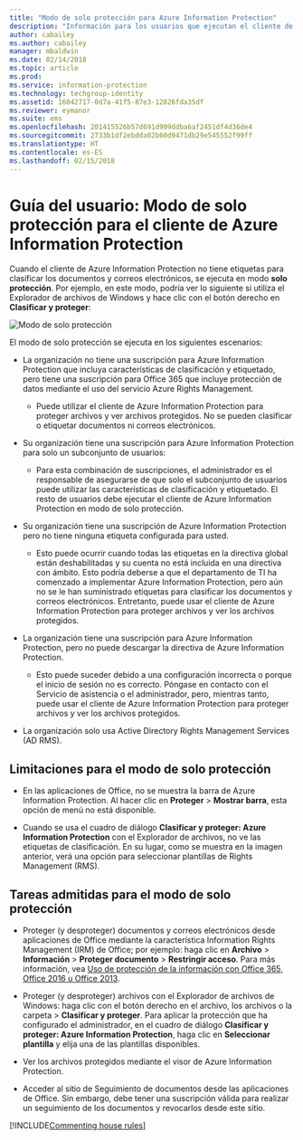 ```yaml
---
title: "Modo de solo protección para Azure Information Protection"
description: "Información para los usuarios que ejecutan el cliente de Azure Information Protection en modo de solo protección."
author: cabailey
ms.author: cabailey
manager: mbaldwin
ms.date: 02/14/2018
ms.topic: article
ms.prod: 
ms.service: information-protection
ms.technology: techgroup-identity
ms.assetid: 16042717-0d7a-41f5-87e3-12826fda35df
ms.reviewer: eymanor
ms.suite: ems
ms.openlocfilehash: 201415526b57d691d999ddba6af2451df4d36de4
ms.sourcegitcommit: 2733b1df2ebdda02b60d9471db29e545552f99ff
ms.translationtype: HT
ms.contentlocale: es-ES
ms.lasthandoff: 02/15/2018
---
```

# <a name="user-guide-protection-only-mode-for-the-azure-information-protection-client"></a>Guía del usuario: Modo de solo protección para el cliente de Azure Information Protection

Cuando el cliente de Azure Information Protection no tiene etiquetas para clasificar los documentos y correos electrónicos, se ejecuta en modo **solo protección**. Por ejemplo, en este modo, podría ver lo siguiente si utiliza el Explorador de archivos de Windows y hace clic con el botón derecho en **Clasificar y proteger**:

![Modo de solo protección](../media/protection-only-mode.png)

El modo de solo protección se ejecuta en los siguientes escenarios:

- La organización no tiene una suscripción para Azure Information Protection que incluya características de clasificación y etiquetado, pero tiene una suscripción para Office 365 que incluye protección de datos mediante el uso del servicio Azure Rights Management. 
    
    - Puede utilizar el cliente de Azure Information Protection para proteger archivos y ver archivos protegidos. No se pueden clasificar o etiquetar documentos ni correos electrónicos.

- Su organización tiene una suscripción para Azure Information Protection para solo un subconjunto de usuarios:
    
    - Para esta combinación de suscripciones, el administrador es el responsable de asegurarse de que solo el subconjunto de usuarios puede utilizar las características de clasificación y etiquetado. El resto de usuarios debe ejecutar el cliente de Azure Information Protection en modo de solo protección. 

- Su organización tiene una suscripción de Azure Information Protection pero no tiene ninguna etiqueta configurada para usted.
    
    - Esto puede ocurrir cuando todas las etiquetas en la directiva global están deshabilitadas y su cuenta no está incluida en una directiva con ámbito. Esto podría deberse a que el departamento de TI ha comenzado a implementar Azure Information Protection, pero aún no se le han suministrado etiquetas para clasificar los documentos y correos electrónicos. Entretanto, puede usar el cliente de Azure Information Protection para proteger archivos y ver los archivos protegidos.

- La organización tiene una suscripción para Azure Information Protection, pero no puede descargar la directiva de Azure Information Protection. 
    
    - Esto puede suceder debido a una configuración incorrecta o porque el inicio de sesión no es correcto. Póngase en contacto con el Servicio de asistencia o el administrador, pero, mientras tanto, puede usar el cliente de Azure Information Protection para proteger archivos y ver los archivos protegidos.

- La organización solo usa Active Directory Rights Management Services (AD RMS). 


## <a name="limitations-for-protection-only-mode"></a>Limitaciones para el modo de solo protección

- En las aplicaciones de Office, no se muestra la barra de Azure Information Protection. Al hacer clic en **Proteger** > **Mostrar barra**, esta opción de menú no está disponible.

- Cuando se usa el cuadro de diálogo **Clasificar y proteger: Azure Information Protection** con el Explorador de archivos, no ve las etiquetas de clasificación. En su lugar, como se muestra en la imagen anterior, verá una opción para seleccionar plantillas de Rights Management (RMS). 

## <a name="supported-tasks-for-protection-only-mode"></a>Tareas admitidas para el modo de solo protección

- Proteger (y desproteger) documentos y correos electrónicos desde aplicaciones de Office mediante la característica Information Rights Management (IRM) de Office; por ejemplo: haga clic en **Archivo** > **Información** > **Proteger documento** > **Restringir acceso**. Para más información, vea [Uso de protección de la información con Office 365, Office 2016 u Office 2013](../deploy-use/help-users.md).

- Proteger (y desproteger) archivos con el Explorador de archivos de Windows: haga clic con el botón derecho en el archivo, los archivos o la carpeta > **Clasificar y proteger**. Para aplicar la protección que ha configurado el administrador, en el cuadro de diálogo **Clasificar y proteger: Azure Information Protection**, haga clic en **Seleccionar plantilla** y elija una de las plantillas disponibles.

- Ver los archivos protegidos mediante el visor de Azure Information Protection.

- Acceder al sitio de Seguimiento de documentos desde las aplicaciones de Office. Sin embargo, debe tener una suscripción válida para realizar un seguimiento de los documentos y revocarlos desde este sitio.

[!INCLUDE[Commenting house rules](../includes/houserules.md)]  
